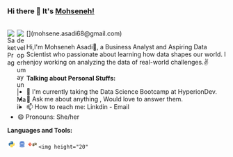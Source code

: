 ### Hi there 👋 It's [Mohseneh!](https://mohseneasadi.github.com/)


<br/>

</a>
<a href="https://https://www.linkedin.com/in/mohsene-asadi//">
<img align="left" alt="Saket Prag" width="22px" src="https://cdn.jsdelivr.net/npm/simple-icons@v3/icons/linkedin.svg" />
</a>
[<img align="left" alt="developerhumayun | Mail" width="22px" src="https://cdn.jsdelivr.net/npm/simple-icons@v3/icons/gmail.svg" />](mohsene.asadi68@gmail.com)


<br />

Hi,I'm Mohseneh Asadi🙌, a Business Analyst and Aspiring Data Scientist who passionate about learning how data shapes our world. I enjoy working on analyzing the data of real-world challenges.✌


**Talking about Personal Stuffs:**

- 🌱 I'm currently taking the Data Science Bootcamp at HyperionDev.
- 💬 Ask me about anything , Would love to answer them.
- 📫 How to reach me: Linkdin - Email
- 😄 Pronouns: She/her


**Languages and Tools:**


<code><img height="20" src="https://raw.githubusercontent.com/github/explore/80688e429a7d4ef2fca1e82350fe8e3517d3494d/topics/python/python.png"></code>
<code><img height="20" src="https://raw.githubusercontent.com/github/explore/80688e429a7d4ef2fca1e82350fe8e3517d3494d/topics/sql/sql.png"></code>
<code><img height="20" src="https://raw.githubusercontent.com/github/explore/80688e429a7d4ef2fca1e82350fe8e3517d3494d/topics/git/git.png"></code>
<code><img height="20" 

